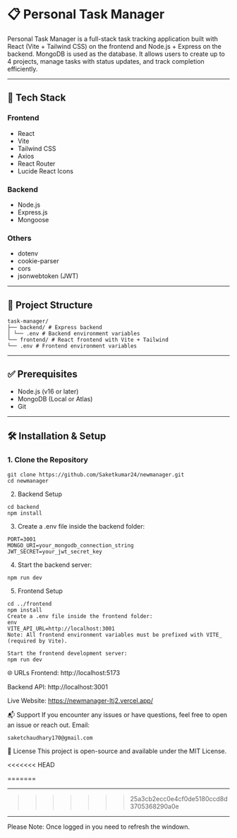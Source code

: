# 📋 Personal Task Manager

Personal Task Manager is a full-stack task tracking application built with React (Vite + Tailwind CSS) on the frontend and Node.js + Express on the backend. MongoDB is used as the database. It allows users to create up to 4 projects, manage tasks with status updates, and track completion efficiently.

---

## 🚀 Tech Stack

### Frontend
- React
- Vite
- Tailwind CSS
- Axios
- React Router
- Lucide React Icons

### Backend
- Node.js
- Express.js
- Mongoose

### Others
- dotenv
- cookie-parser
- cors
- jsonwebtoken (JWT)

---

## 📁 Project Structure
```
task-manager/
├── backend/ # Express backend
│ └── .env # Backend environment variables
└── frontend/ # React frontend with Vite + Tailwind
└── .env # Frontend environment variables
```

---

## ✅ Prerequisites

- Node.js (v16 or later)
- MongoDB (Local or Atlas)
- Git

---

## 🛠️ Installation & Setup

### 1. Clone the Repository

```
git clone https://github.com/Saketkumar24/newmanager.git
cd newmanager
```
2. Backend Setup
```
cd backend
npm install
```
3. Create a .env file inside the backend folder:
```
PORT=3001
MONGO_URI=your_mongodb_connection_string
JWT_SECRET=your_jwt_secret_key
```
4. Start the backend server:
```
npm run dev
```
5. Frontend Setup
```
cd ../frontend
npm install
Create a .env file inside the frontend folder:
env
VITE_API_URL=http://localhost:3001
Note: All frontend environment variables must be prefixed with VITE_ (required by Vite).

Start the frontend development server:
npm run dev
```
🌐 URLs
Frontend: http://localhost:5173

Backend API: http://localhost:3001

Live Website: https://newmanager-ltj2.vercel.app/

📬 Support
If you encounter any issues or have questions, feel free to open an issue or reach out.
Email:
```
saketchaudhary170@gmail.com
```
📄 License
This project is open-source and available under the MIT License.

<<<<<<< HEAD

=======


---

>>>>>>> 25a3cb2ecc0e4cf0de5180ccd8d3705368290a0e

---

Please Note:
Once logged in you need to refresh the windown.
